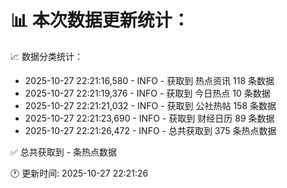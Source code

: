 📊 本次数据更新统计：
==========================

📈 数据分类统计：
- 2025-10-27 22:21:16,580 - INFO - 获取到 热点资讯 118 条数据
- 2025-10-27 22:21:19,376 - INFO - 获取到 今日热点 10 条数据
- 2025-10-27 22:21:21,032 - INFO - 获取到 公社热帖 158 条数据
- 2025-10-27 22:21:23,690 - INFO - 获取到 财经日历 89 条数据
- 2025-10-27 22:21:26,472 - INFO - 总共获取到 375 条热点数据

✅ 总共获取到 - 条热点数据

🕐 更新时间: 2025-10-27 22:21:26
